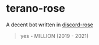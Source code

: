 # terano-rose

A decent bot written in [discord-rose](https://github.com/discord-rose/discord-rose)

> yes - MILLION (2019 - 2021)